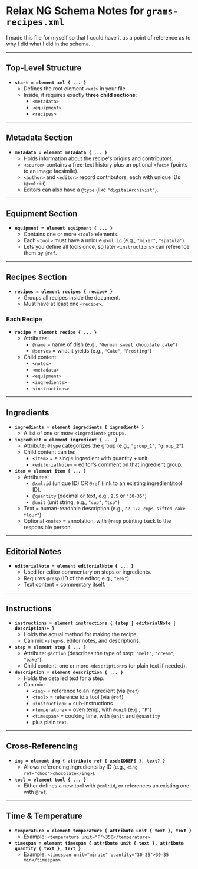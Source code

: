 # Relax NG Schema Notes for `grams-recipes.xml`

I made this file for myself so that I could have it as a point of reference as to why I did what I did in the schema. 

------------------------------------------------------------------------

## Top-Level Structure

-   **`start = element xml { ... }`**
    -   Defines the root element `<xml>` in your file.
    -   Inside, it requires exactly **three child sections**:
        -   `<metadata>`
        -   `<equipment>`
        -   `<recipes>`

------------------------------------------------------------------------

## Metadata Section

-   **`metadata = element metadata { ... }`**
    -   Holds information about the recipe's origins and contributors.
    -   `<source>` contains a free-text history plus an optional
        `<facs>` (points to an image facsimile).
    -   `<author>` and `<editor>` record contributors, each with unique
        IDs (`@xml:id`).
    -   Editors can also have a `@type` (like `"digitalArchivist"`).

------------------------------------------------------------------------

## Equipment Section

-   **`equipment = element equipment { ... }`**
    -   Contains one or more `<tool>` elements.
    -   Each `<tool>` must have a unique `@xml:id` (e.g., `"mixer"`,
        `"spatula"`).
    -   Lets you define all tools once, so later `<instructions>` can
        reference them by `@ref`.

------------------------------------------------------------------------

## Recipes Section

-   **`recipes = element recipes { recipe+ }`**
    -   Groups all recipes inside the document.
    -   Must have at least one `<recipe>`.

### Each Recipe

-   **`recipe = element recipe { ... }`**
    -   Attributes:
        -   `@name` = name of dish (e.g.,
            `"German sweet chocolate cake"`)
        -   `@serves` = what it yields (e.g., `"Cake"`, `"Frosting"`)
    -   Child content:
        -   `<notes>` 
        -   `<metadata>` 
        -   `<equipment>` 
        -   `<ingredients>` 
        -   `<instructions>` 

------------------------------------------------------------------------

## Ingredients

-   **`ingredients = element ingredients { ingredient+ }`**
    -   A list of one or more `<ingredient>` groups.
-   **`ingredient = element ingredient { ... }`**
    -   Attribute: `@type` categorizes the group (e.g., `"group_1"`,
        `"group_2"`).
    -   Child content can be:
        -   `<item>` = a single ingredient with quantity + unit.
        -   `<editorialNote>` = editor's comment on that ingredient
            group.
-   **`item = element item { ... }`**
    -   Attributes:
        -   `@xml:id` (unique ID) OR `@ref` (link to an existing
            ingredient/tool ID).
        -   `@quantity` (decimal or text, e.g., `2.5` or `"30-35"`)
        -   `@unit` (unit string, e.g., `"cup"`, `"tsp"`)
    -   Text = human-readable description (e.g.,
        `"2 1/2 cups sifted cake flour"`)
    -   Optional `<note>` = annotation, with `@resp` pointing back to
        the responsible person.

------------------------------------------------------------------------

## Editorial Notes

-   **`editorialNote = element editorialNote { ... }`**
    -   Used for editor commentary on steps or ingredients.
    -   Requires `@resp` (ID of the editor, e.g., `"eek"`).
    -   Text content = commentary itself.

------------------------------------------------------------------------

## Instructions

-   **`instructions = element instructions { (step | editorialNote | description)+ }`**
    -   Holds the actual method for making the recipe.
    -   Can mix `<step>`s, editor notes, and descriptions.
-   **`step = element step { ... }`**
    -   Attribute: `@action` (describes the type of step: `"melt"`,
        `"cream"`, `"bake"`).
    -   Child content: one or more `<description>`s (or plain text if
        needed).
-   **`description = element description { ... }`**
    -   Holds the detailed text for a step.
    -   Can mix:
        -   `<ing>` = reference to an ingredient (via `@ref`)
        -   `<tool>` = reference to a tool (via `@ref`)
        -   `<instruction>` = sub-instructions
        -   `<temperature>` = oven temp, with `@unit` (e.g., `"F"`)
        -   `<timespan>` = cooking time, with `@unit` and `@quantity`
        -   plus plain text.

------------------------------------------------------------------------

## Cross-Referencing

-   **`ing = element ing { attribute ref { xsd:IDREFS }, text? }`**
    -   Allows referencing ingredients by ID (e.g.,
        `<ing ref="choc">chocolate</ing>`).
-   **`tool = element tool { ... }`**
    -   Either defines a new tool with `@xml:id`, or references an
        existing one with `@ref`.

------------------------------------------------------------------------

## Time & Temperature

-   **`temperature = element temperature { attribute unit { text }, text }`**
    -   Example: `<temperature unit="F">350</temperature>`
-   **`timespan = element timespan { attribute unit { text }, attribute quantity { text }, text }`**
    -   Example:
        `<timespan unit="minute" quantity="30-35">30-35 min</timespan>`


